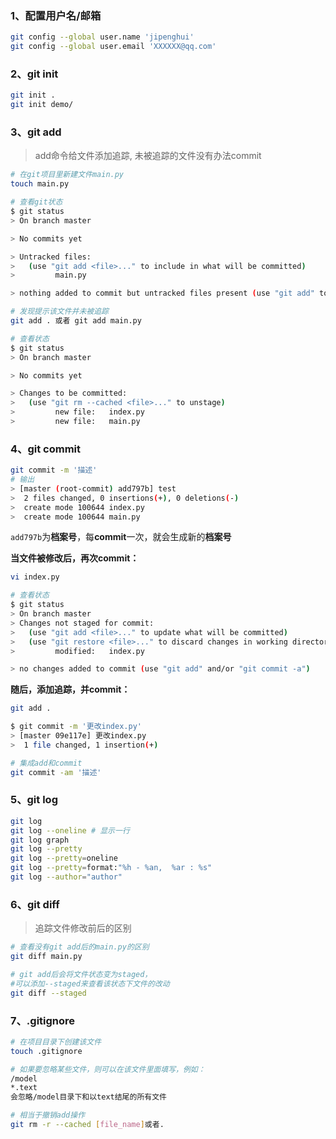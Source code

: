### 1、配置用户名/邮箱

```bash
git config --global user.name 'jipenghui'
git config --global user.email 'XXXXXX@qq.com'
```

### 2、git init

```bash
git init .
git init demo/
```

### 3、git add

> add命令给文件添加追踪, 未被追踪的文件没有办法commit

```bash
# 在git项目里新建文件main.py
touch main.py

# 查看git状态
$ git status
> On branch master

> No commits yet

> Untracked files:
>   (use "git add <file>..." to include in what will be committed)
>         main.py

> nothing added to commit but untracked files present (use "git add" to track)

# 发现提示该文件并未被追踪
git add . 或者 git add main.py

# 查看状态
$ git status
> On branch master

> No commits yet

> Changes to be committed:
>   (use "git rm --cached <file>..." to unstage)
>         new file:   index.py
>         new file:   main.py

```

### 4、git commit

```bash
git commit -m '描述'
# 输出
> [master (root-commit) add797b] test
>  2 files changed, 0 insertions(+), 0 deletions(-)
>  create mode 100644 index.py
>  create mode 100644 main.py
```

`add797b`为**档案号**，每**commit**一次，就会生成新的**档案号**

**当文件被修改后，再次commit：**

```bash
vi index.py

# 查看状态
$ git status
> On branch master
> Changes not staged for commit:
>   (use "git add <file>..." to update what will be committed)
>   (use "git restore <file>..." to discard changes in working directory)
>         modified:   index.py

> no changes added to commit (use "git add" and/or "git commit -a")
```

**随后，添加追踪，并commit：**

```bash
git add .

$ git commit -m '更改index.py'
> [master 09e117e] 更改index.py
>  1 file changed, 1 insertion(+)
```

```bash
# 集成add和commit
git commit -am '描述'
```

### 5、git log

```bash
git log
git log --oneline # 显示一行
git log graph
git log --pretty
git log --pretty=oneline
git log --pretty=format:"%h - %an,  %ar : %s"
git log --author="author"
```

### 6、git diff

> 追踪文件修改前后的区别

```bash
# 查看没有git add后的main.py的区别
git diff main.py

# git add后会将文件状态变为staged，
#可以添加--staged来查看该状态下文件的改动
git diff --staged
```

### 7、.gitignore

```bash
# 在项目目录下创建该文件
touch .gitignore

# 如果要忽略某些文件，则可以在该文件里面填写，例如：
/model
*.text
会忽略/model目录下和以text结尾的所有文件
```

```bash
# 相当于撤销add操作
git rm -r --cached [file_name]或者.


```

